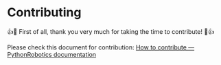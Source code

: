 # Contributing

:+1::tada: First of all, thank you very much for taking the time to contribute! :tada::+1:

Please check this document for contribution: [How to contribute — PythonRobotics documentation](https://atsushisakai.github.io/PythonRobotics/modules/0_getting_started/3_how_to_contribute.html) 
